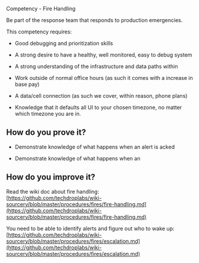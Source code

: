 Competency - Fire Handling

Be part of the response team that responds to production emergencies.

This competency requires:

* Good debugging and prioritization skills

* A strong desire to have a healthy, well monitored, easy to debug system

* A strong understanding of the infrastructure and data paths within

* Work outside of normal office hours (as such it comes with a increase in base pay)

* A data/cell connection (as such we cover, within reason, phone plans) 

* Knowledge that it defaults all UI to your chosen timezone, no matter which timezone you are in.

## How do you prove it?

* Demonstrate knowledge of what happens when an alert is acked

* Demonstrate knowledge of what happens when an 

## How do you improve it?

Read the wiki doc about fire handling: [https://github.com/techdroplabs/wiki-sourcery/blob/master/procedures/fires/fire-handling.md](https://github.com/techdroplabs/wiki-sourcery/blob/master/procedures/fires/fire-handling.md)

You need to be able to identify alerts and figure out who to wake up: [https://github.com/techdroplabs/wiki-sourcery/blob/master/procedures/fires/escalation.md](https://github.com/techdroplabs/wiki-sourcery/blob/master/procedures/fires/escalation.md)

